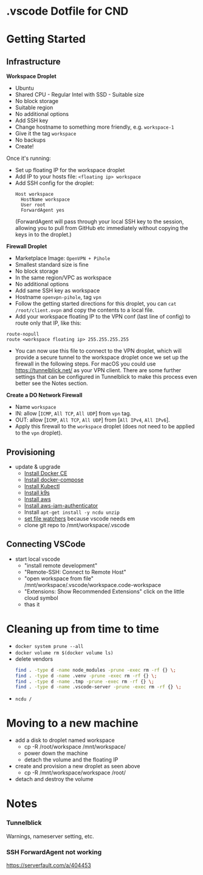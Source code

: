 
# .vscode Dotfile for CND


# Getting Started

## Infrastructure

**Workspace Droplet**
- Ubuntu
- Shared CPU - Regular Intel with SSD - Suitable size
- No block storage
- Suitable region
- No additional options
- Add SSH key
- Change hostname to something more friendly, e.g. `workspace-1`
- Give it the tag `workspace`
- No backups
- Create!

Once it's running:
- Set up floating IP for the workspace droplet
- Add IP to your hosts file: `<floating ip> workspace`
- Add SSH config for the droplet:
  ```
  Host workspace
    HostName workspace
    User root
    ForwardAgent yes
  ```
  (ForwardAgent will pass through your local SSH key to the session, allowing you to pull from GitHub etc immediately without copying the keys in to the droplet.)
  
**Firewall Droplet**
- Marketplace Image: `OpenVPN + Pihole`
- Smallest standard size is fine
- No block storage
- In the same region/VPC as workspace
- No additional options
- Add same SSH key as workspace
- Hostname `openvpn-pihole`, tag `vpn`
- Follow the getting started directions for this droplet, you can `cat /root/client.ovpn` and copy the contents to a local file.
- Add your workspace floating IP to the VPN conf (last line of config) to route only that IP, like this:
```none
route-nopull
route <workspace floating ip> 255.255.255.255
```
- You can now use this file to connect to the VPN droplet, which will provide a secure tunnel to the workspace droplet once we set up the firewall in the following steps. For macOS you could use https://tunnelblick.net/ as your VPN client. There are some further settings that can be configured in Tunnelblick to make this process even better see the Notes section.

**Create a DO Network Firewall**
- Name `workspace`
- IN: allow [`ICMP`, `All TCP`, `All UDP`] from `vpn` tag.
- OUT: allow [`ICMP`, `All TCP`, `All UDP`] from [`All IPv4`, `All IPv6`].
- Apply this firewall to the `workspace` droplet (does not need to be applied to the `vpn` droplet).

## Provisioning
- update & upgrade
	- [Install Docker CE](https://docs.docker.com/engine/install/ubuntu/#install-using-the-repository)
	- [Install docker-compose](https://docs.docker.com/compose/install/#install-compose-on-linux-systems)
	- [Install Kubectl](https://kubernetes.io/docs/tasks/tools/install-kubectl-linux/#install-kubectl-binary-with-curl-on-linux)
	- [Install k9s](https://github.com/derailed/k9s)
	- [Install aws](https://docs.aws.amazon.com/cli/latest/userguide/getting-started-install.html)
	- [Install aws-iam-authenticator](https://docs.aws.amazon.com/eks/latest/userguide/install-aws-iam-authenticator.html)
	- Install `apt-get install -y ncdu unzip`
    - [set file watchers](https://code.visualstudio.com/docs/setup/linux#_visual-studio-code-is-unable-to-watch-for-file-changes-in-this-large-workspace-error-enospc) because vscode needs em
	- clone git repo to /mnt/workspace/.vscode

## Connecting VSCode
- start local vscode
	- "install remote development"
	- "Remote-SSH: Connect to Remote Host"
	- "open workspace from file" /mnt/workspace/.vscode/workspace.code-workspace
	- "Extensions: Show Recommended Extensions" click on the little cloud symbol
	- thas it

# Cleaning up from time to time
- `docker system prune --all`
- `docker volume rm $(docker volume ls)`
- delete vendors
	```bash
	find . -type d -name node_modules -prune -exec rm -rf {} \;
	find . -type d -name .venv -prune -exec rm -rf {} \;
	find . -type d -name .tmp -prune -exec rm -rf {} \;
	find . -type d -name .vscode-server -prune -exec rm -rf {} \;
	```
- `ncdu /`

# Moving to a new machine
- add a disk to droplet named workspace
  - cp -R /root/workspace /mnt/workspace/
  - power down the machine
  - detach the volume and the floating IP
- create and provision a new droplet as seen above
  - cp -R /mnt/workspace/workspace /root/
- detach and destroy the volume

# Notes
### Tunnelblick
Warnings, nameserver setting, etc.

### SSH ForwardAgent not working
https://serverfault.com/a/404453
